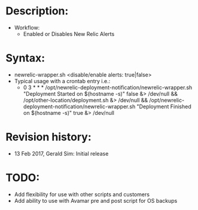 # Description:
  - Workflow:
    - Enabled or Disables New Relic Alerts

# Syntax:
  - newrelic-wrapper.sh <deployment message> <disable/enable alerts: true|false>
  - Typical usage with a crontab entry i.e.:
    - 0 3 * * * /opt/newrelic-deployment-notification/newrelic-wrapper.sh "Deployment Started on $(hostname -s)" false &> /dev/null && 
                /opt/other-location/deployment.sh &> /dev/null &&
                /opt/newrelic-deployment-notification/newrelic-wrapper.sh "Deployment Finished on $(hostname -s)" true &> /dev/null

# Revision history:
  - 13 Feb 2017, Gerald Sim: Initial release                             

# TODO:
  - Add flexibility for use with other scripts and customers
  - Add ability to use with Avamar pre and post script for OS backups
